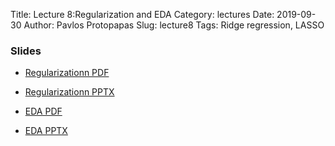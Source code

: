 Title: Lecture 8:Regularization and EDA
Category: lectures
Date: 2019-09-30
Author: Pavlos Protopapas
Slug: lecture8
Tags: Ridge regression, LASSO



### Slides

- [Regularizationn PDF]({attach}presentation/Lecture8a_Regularization.pdf)
- [Regularizationn  PPTX]({attach}presentation/Lecture8a_Regularization.pptx)

- [EDA PDF]({attach}presentation/Lecture8b_EDA.pdf)
- [EDA  PPTX]({attach}presentation/Lecture8b_EDA.pptx)